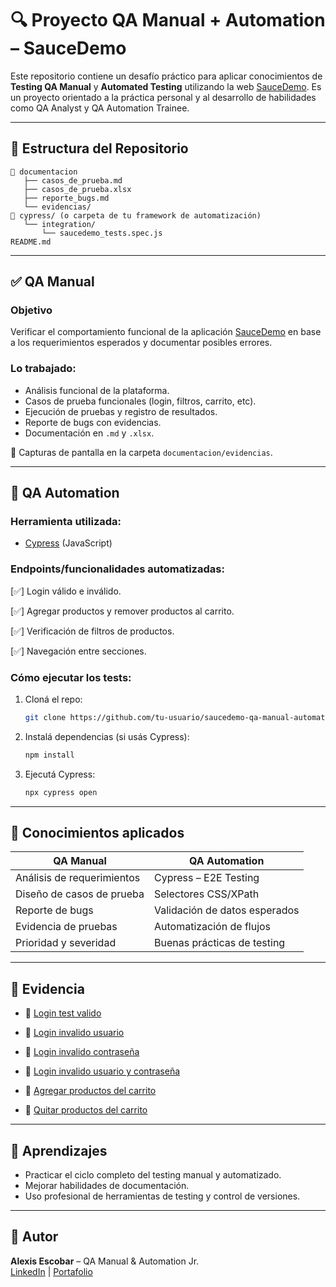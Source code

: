 # 🔍 Proyecto QA Manual + Automation – SauceDemo

Este repositorio contiene un desafío práctico para aplicar conocimientos de **Testing QA Manual** y **Automated Testing** utilizando la web [SauceDemo](https://www.saucedemo.com/). Es un proyecto orientado a la práctica personal y al desarrollo de habilidades como QA Analyst y QA Automation Trainee.

---

## 📁 Estructura del Repositorio

```
📂 documentacion
   ├── casos_de_prueba.md
   ├── casos_de_prueba.xlsx
   ├── reporte_bugs.md
   └── evidencias/
📂 cypress/ (o carpeta de tu framework de automatización)
   └── integration/
       └── saucedemo_tests.spec.js
README.md
```

---

## ✅ QA Manual

### Objetivo
Verificar el comportamiento funcional de la aplicación [SauceDemo](https://www.saucedemo.com/) en base a los requerimientos esperados y documentar posibles errores.

### Lo trabajado:
- Análisis funcional de la plataforma.
- Casos de prueba funcionales (login, filtros, carrito, etc).
- Ejecución de pruebas y registro de resultados.
- Reporte de bugs con evidencias.
- Documentación en `.md` y `.xlsx`.

📸 Capturas de pantalla en la carpeta `documentacion/evidencias`.

---

## 🤖 QA Automation

### Herramienta utilizada:
- [Cypress](https://www.cypress.io/) (JavaScript)

### Endpoints/funcionalidades automatizadas:
[✅] Login válido e inválido.

[✅] Agregar productos y remover productos al carrito.

[✅] Verificación de filtros de productos.

[✅] Navegación entre secciones.

### Cómo ejecutar los tests:
1. Cloná el repo:
   ```bash
   git clone https://github.com/tu-usuario/saucedemo-qa-manual-automation.git
   ```
2. Instalá dependencias (si usás Cypress):
   ```bash
   npm install
   ```
3. Ejecutá Cypress:
   ```bash
   npx cypress open
   ```

---

## 📌 Conocimientos aplicados

| QA Manual | QA Automation |
|-----------|---------------|
| Análisis de requerimientos | Cypress – E2E Testing |
| Diseño de casos de prueba | Selectores CSS/XPath |
| Reporte de bugs | Validación de datos esperados |
| Evidencia de pruebas | Automatización de flujos |
| Prioridad y severidad | Buenas prácticas de testing |

---

## 📸 Evidencia

   - 🎥 [Login test valido](./documentacion/evidencias/test_login_200.mp4)

   - 🎥 [Login invalido usuario](./documentacion/evidencias/test_login_invalido_usuario.mp4)

   - 🎥 [Login invalido contraseña](./documentacion/evidencias/test_login_invalido_password.mp4)

   - 🎥 [Login invalido usuario y contraseña](./documentacion/evidencias/test_login_invalido_usuario_password.mp4)

   - 🎥 [Agregar productos del carrito](./documentacion/evidencias/test_agregar_productos.mp4)

   - 🎥 [Quitar productos del carrito](./documentacion/evidencias/test_quitar_productos.mp4)      
---

## 🧠 Aprendizajes

- Practicar el ciclo completo del testing manual y automatizado.
- Mejorar habilidades de documentación.
- Uso profesional de herramientas de testing y control de versiones.

---

## 💬 Autor

**Alexis Escobar** – QA Manual & Automation Jr.  
[LinkedIn](https://www.linkedin.com/in/alexis-escobar-95b491184/) | [Portafolio](https://portafolio-alexisdev.vercel.app/)

